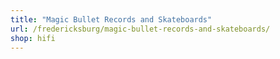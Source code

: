 ```yaml
---
title: "Magic Bullet Records and Skateboards"
url: /fredericksburg/magic-bullet-records-and-skateboards/
shop: hifi
---
```

